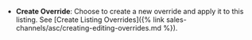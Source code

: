 
- **Create Override**: Choose to create a new override and apply it to this listing. See [Create Listing Overrides]({% link sales-channels/asc/creating-editing-overrides.md %}).
